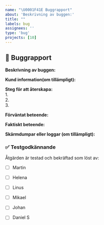 ```yaml
---
name: "\U0001F41E Buggrapport"
about: 'Beskrivning av buggen:'
title: ""
labels: bug
assignees: ''
type: 'bug'
projects: [10] 
---
```


## 🐞 Buggrapport

**Beskrivning av buggen:**  
<!-- En kort och tydlig beskrivning av problemet. -->

**Kund information(om tillämpligt):**  
<!-- Lägg till kundnummer, namn. -->


**Steg för att återskapa:**  
1.  
2.  
3.  

**Förväntat beteende:**  
<!-- Vad förväntade du dig skulle hända? -->

**Faktiskt beteende:**  
<!-- Vad hände istället? -->

**Skärmdumpar eller loggar (om tillämpligt):**  
<!-- Lägg till skärmdumpar, felmeddelanden eller loggutdrag som kan hjälpa till att förstå problemet. -->

### ✅ Testgodkännande

Åtgärden är testad och bekräftad som löst av:
- [ ] Martin
- [ ] Helena
- [ ] Linus
- [ ] Mikael
- [ ] Johan
- [ ] Daniel S



